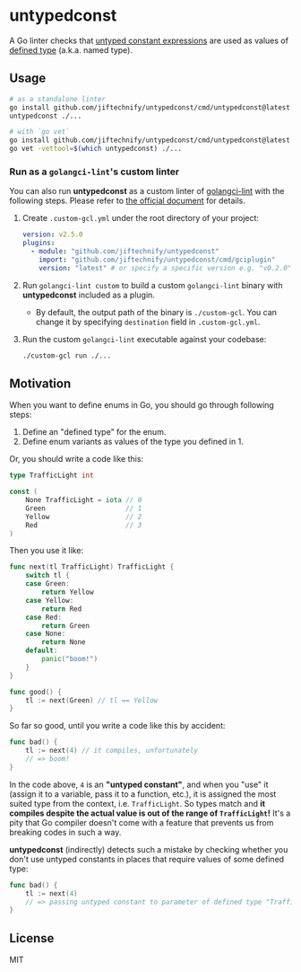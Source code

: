 # untypedconst

A Go linter checks that [untyped constant expressions](https://go.dev/blog/constants) are used as values of [defined type](https://go.dev/ref/spec#Type_definitions) (a.k.a. named type).

## Usage

```bash
# as a standalone linter
go install github.com/jiftechnify/untypedconst/cmd/untypedconst@latest
untypedconst ./...

# with `go vet`
go install github.com/jiftechnify/untypedconst/cmd/untypedconst@latest
go vet -vettool=$(which untypedconst) ./...
```

### Run as a `golangci-lint`'s custom linter 

You can also run **untypedconst** as a custom linter of [golangci-lint](https://golangci-lint.run/) with the following steps.
Please refer to [the official document](https://golangci-lint.run/docs/plugins/module-plugins/) for details.

1. Create `.custom-gcl.yml` under the root directory of your project:

    ```yaml
    version: v2.5.0
    plugins:
      - module: "github.com/jiftechnify/untypedconst"
        import: "github.com/jiftechnify/untypedconst/cmd/gciplugin"
        version: "latest" # or specify a specific version e.g. "v0.2.0"
    ```

2. Run `golangci-lint custom` to build a custom `golangci-lint` binary with **untypedconst** included as a plugin.
    - By default, the output path of the binary is `./custom-gcl`. You can change it by specifying `destination` field in `.custom-gcl.yml`. 

3. Run the custom `golangci-lint` executable against your codebase:

    ```bash
    ./custom-gcl run ./...
    ```


## Motivation

When you want to define enums in Go, you should go through following steps:

1. Define an "defined type" for the enum.
2. Define enum variants as values of the type you defined in 1.

Or, you should write a code like this:

```go
type TrafficLight int

const (
    None TrafficLight = iota // 0
    Green                    // 1
    Yellow                   // 2
    Red                      // 3
)
```

Then you use it like:

```go
func next(tl TrafficLight) TrafficLight {
    switch tl {
    case Green:
        return Yellow
    case Yellow:
        return Red
    case Red:
        return Green
    case None:
        return None
    default:
        panic("boom!")
    }
}

func good() {
    tl := next(Green) // tl == Yellow
}
```

So far so good, until you write a code like this by accident:

```go
func bad() {
    tl := next(4) // it compiles, unfortunately 
    // => boom!
}
```

In the code above, `4` is an **"untyped constant"**, and when you "use" it (assign it to a variable, pass it to a function, etc.), it is assigned the most suited type from the context, i.e. `TrafficLight`. So types match and **it compiles despite the actual value is out of the range of `TrafficLight`!** It's a pity that Go compiler doesn't come with a feature that prevents us from breaking codes in such a way.

**untypedconst** (indirectly) detects such a mistake by checking whether you don't use untyped constants in places that require values of some defined type:

```go
func bad() {
    tl := next(4)
    // => passing untyped constant to parameter of defined type "TrafficLight"
}
```

## License

MIT
